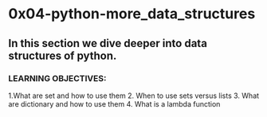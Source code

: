 # 0x04-python-more_data_structures
## In this section we dive deeper into data structures of python.
### LEARNING OBJECTIVES:
1.What are set and how to use them
2. When to use sets versus lists
3. What are dictionary and how to use them
4. What is a lambda function
